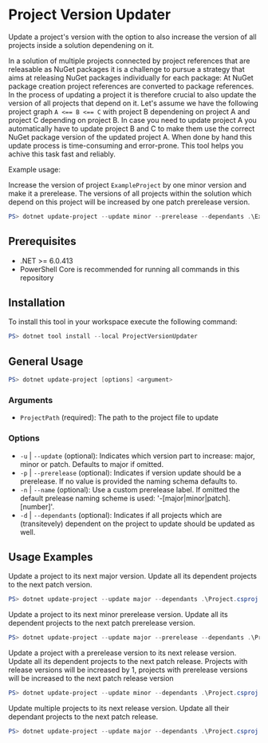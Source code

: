 ﻿# Project Version Updater

Update a project's version with the option to also increase the version of all projects inside a solution dependening on it.

In a solution of multiple projects connected by project references that are releasable as NuGet packages it is a challenge to pursue a strategy that aims at releasing NuGet packages individually for each package: At NuGet package creation project references are converted to package references. In the process of updating a project it is therefore crucial to also update the version of all projects that depend on it. Let's assume we have the following project graph `A <== B <== C` with project B dependening on project A and project C depending on project B. In case you need to update project A you automatically have to update project B and C to make them use the correct NuGet package version of the updated project A. When done by hand this update process is time-consuming and error-prone. This tool helps you achive this task fast and reliably.  

Example usage:

Increase the version of project `ExampleProject` by one minor version and make it a prerelease. The versions of all projects within the solution which depend on this project will be increased by one patch prerelease version. 

```powershell
PS> dotnet update-project --update minor --prerelease --dependants .\ExampleProject.csproj
```

## Prerequisites

- .NET >= 6.0.413
- PowerShell Core is recommended for running all commands in this repository

## Installation

To install this tool in your workspace execute the following command:

```powershell
PS> dotnet tool install --local ProjectVersionUpdater
```

## General Usage

```powershell
PS> dotnet update-project [options] <argument>
```

### Arguments

- `ProjectPath` (required): The path to the project file to update

### Options

- `-u` | `--update` (optional): Indicates which version part to increase: major, minor or patch. Defaults to major if omitted.
- `-p` | `--prerelease` (optional):  Indicates if version update should be a prerelease. If no value is provided the naming schema defaults to.
- `-n` | `--name` (optional): Use a custom prerelease label. If omitted the default prelease naming scheme is used: '<version>-[major|minor|patch].[number]'.
- `-d` | `--dependants` (optional): Indicates if all projects which are (transitevely) dependent on the project to update should be updated as well.

## Usage Examples

Update a project to its next major version. Update all its dependent projects to the next patch version.

```powershell
PS> dotnet update-project --update major --dependants .\Project.csproj
```

Update a project to its next minor prerelease version. Update all its dependent projects to the next patch prerelease version.

```powershell
PS> dotnet update-project --update major --prerelease --dependants .\Project.csproj
```

Update a project with a prerelease version to its next release version. Update all its dependent projects to the next patch release. Projects with release versions will be increased by 1, projects with prerelease versions will be increased to the next patch release version

```powershell
PS> dotnet update-project --update minor --dependants .\Project.csproj
```

Update multiple projects to its next release version. Update all their dependant projects to the next patch release.

```powershell
PS> dotnet update-project --update major --dependants .\Project.csproj .\Project.Abstractions.csproj
```
